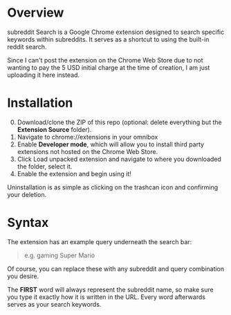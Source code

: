 # Overview
subreddit Search is a Google Chrome extension designed to search specific keywords within subreddits. It serves as a shortcut to using the built-in reddit search.

Since I can't post the extension on the Chrome Web Store due to not wanting to pay the 5 USD initial charge at the time of creation, I am just uploading it here instead.

# Installation
0. Download/clone the ZIP of this repo (optional: delete everything but the **Extension Source** folder).
1. Navigate to chrome://extensions in your omnibox
2. Enable **Developer mode**, which will allow you to install third party extensions not hosted on the Chrome Web Store.
3. Click Load unpacked extension and navigate to where you downloaded the folder, select it.
4. Enable the extension and begin using it!

Uninstallation is as simple as clicking on the trashcan icon and confirming your deletion.

# Syntax
The extension has an example query underneath the search bar:

> e.g. gaming Super Mario

Of course, you can replace these with any subreddit and query combination you desire.

The **FIRST** word will always represent the subreddit name, so make sure you type it exactly how it is written in the URL. Every word afterwards serves as your search keywords.
